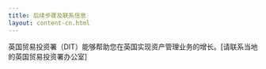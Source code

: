```yaml
---
title: 后续步骤及联系信息
layout: content-cn.html
---
```


英国贸易投资署（DIT）能够帮助您在英国实现资产管理业务的增长。[请联系当地的英国贸易投资署办公室]